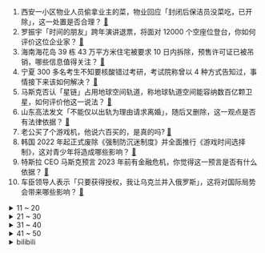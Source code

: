 1. 西安一小区物业人员偷拿业主的菜，物业回应「封闭后保洁员没菜吃，已开除」，这一处置是否合理？ [:link:](https://www.zhihu.com/question/509443834)
2. 罗振宇「时间的朋友」跨年演讲退票，将面对 12000 个空座位登台，你如何评价这位企业家？ [:link:](https://www.zhihu.com/question/508746869)
3. 海南海花岛 39 栋 43 万平方米住宅被要求 10 日内拆除，预售许可证已被吊销，哪些信息值得关注？ [:link:](https://www.zhihu.com/question/509509294)
4. 宁夏 300 多名考生不知要核酸错过考研，考试院称曾以 4 种方式告知过，事情接下来该如何解决？ [:link:](https://www.zhihu.com/question/509550011)
5. 马斯克否认「星链」占用地球空间轨道，称地球轨道空间能容纳数百亿颗卫星，如何评价他这一说法？ [:link:](https://www.zhihu.com/question/509149326)
6. 山东高法发文「不能仅以出轨为理由请求离婚」，随后又删除，这一观点是否有法律依据？ [:link:](https://www.zhihu.com/question/509536370)
7. 老公买了个游戏机，他说六百买的，是真的吗? [:link:](https://www.zhihu.com/question/502995048)
8. 韩国 2022 年起正式废除《强制防沉迷制度》并全面推行《游戏时间选择制》，这对青少年将造成哪些影响？ [:link:](https://www.zhihu.com/question/509265298)
9. 特斯拉 CEO 马斯克预言 2023 年前有金融危机，你觉得这一预言是否有什么依据？ [:link:](https://www.zhihu.com/question/509301931)
10. 车臣领导人表示「只要获得授权，我让乌克兰并入俄罗斯」，这将对国际局势会带来哪些影响？ [:link:](https://www.zhihu.com/question/508820859)
<details>
<summary>11 ~ 20</summary>

11. 如何评价33+万的理想ONE 2021年12月交付14087辆？为什么是理想汽车捅破国产车的天花板？ [:link:](https://www.zhihu.com/question/509444847)
12. 《雪中悍刀行》里的西凉铁骑三十万这个数目放在古代有没有可能? [:link:](https://www.zhihu.com/question/507277461)
13. 美联社等媒体称「中国科技自主让全球不安」，这一说法合理吗？ [:link:](https://www.zhihu.com/question/509186206)
14. 美国国税局提醒：偷窃及贩毒等非法所得必须申报交税，如何看待这一条款？ [:link:](https://www.zhihu.com/question/509164935)
15. 小米 12 会像小米 11 一样「翻车」吗？ [:link:](https://www.zhihu.com/question/508844184)
16. 从长远看，有哪些装修决定，让你觉得「当初自己很明智」？ [:link:](https://www.zhihu.com/question/463530475)
17. 唢呐是最有中国式氛围感的乐器吗？ [:link:](https://www.zhihu.com/question/509509878)
18. 男朋友对我很好，在一起快七年了，他比较踏实，但上进心不强，还应不应该和他一起走下去？ [:link:](https://www.zhihu.com/question/509536583)
19. 如何以「我去和师兄表白，结果脸盲说给了师父听……」为开头写一篇反转文？ [:link:](https://www.zhihu.com/question/502697221)
20. 现在很多大学生在求职之前都会说自己很迷茫，不知道去从事什么，这样的心理到底最大的根本问题是什么？ [:link:](https://www.zhihu.com/question/478002554)
</details>
<details>
<summary>21 ~ 30</summary>

21. 妈妈会不会嫉妒自己的女儿? [:link:](https://www.zhihu.com/question/28212662)
22. 如何评价韩国综艺《单身即地狱》？ [:link:](https://www.zhihu.com/question/508537628)
23. 假如我《英雄联盟》只有白金水平，但我的被动是为整个队伍提供全图真眼效果，包括草丛，那我能上职业比赛吗？ [:link:](https://www.zhihu.com/question/504322035)
24. 如何看待国盛证券研究员用天干地支预测 A 股，受到证监局行政监管措施？ [:link:](https://www.zhihu.com/question/509289455)
25. 当孩子问「为什么小明小红听起来就像小孩，小王小张听起来就像大人」时，该怎么回答呢？ [:link:](https://www.zhihu.com/question/508048244)
26. 你收藏过哪些温柔又治愈的文案呀？ [:link:](https://www.zhihu.com/question/505696777)
27. 2021 支付宝年度账单出炉，你一共花了多少钱？有哪些让你出乎意料的数据？ [:link:](https://www.zhihu.com/question/509499577)
28. 当一个人把你拉黑说明了什么问题？ [:link:](https://www.zhihu.com/question/317947318)
29. 有什么意境美的诗句？ [:link:](https://www.zhihu.com/question/471920526)
30. 大龄女生的我们，真的就该将就吗？ [:link:](https://www.zhihu.com/question/508684111)
</details>
<details>
<summary>31 ~ 40</summary>

31. 韩国综艺《单身即地狱》中哪个女嘉宾最有魅力？ [:link:](https://www.zhihu.com/question/508257566)
32. 2021 中国电影总票房 472.58 亿元，继续保持全球第一，这一数据说明了什么？ [:link:](https://www.zhihu.com/question/509392686)
33. 为何音频模拟信号的黑胶有人追捧，视频模拟信号没人追捧？没人怀旧？ [:link:](https://www.zhihu.com/question/60955959)
34. 拜年时有哪些适合送给长辈的礼物？ [:link:](https://www.zhihu.com/question/436568375)
35. 有什么小众高级感的文案？ [:link:](https://www.zhihu.com/question/465278080)
36. 网传某初中运动会上一男生长跑时做俯卧撑，最后还是夺得第一名，你如何评价这样的行为? [:link:](https://www.zhihu.com/question/509080640)
37. NBA 21-22 赛季快船 120:116 逆转篮网，哈登 34+12+13，如何评价这场比赛？ [:link:](https://www.zhihu.com/question/509500223)
38. 如何评价华为麒麟公众号在元旦祝词中提出的「2022，向芯而行」？ [:link:](https://www.zhihu.com/question/509466136)
39. 如何看待国防部公布：解放军赴台海巡航飞机架次，比台当局炒作数量只多不少？ [:link:](https://www.zhihu.com/question/509149367)
40. 50岁的人目前生活的怎么样？ [:link:](https://www.zhihu.com/question/450008134)
</details>
<details>
<summary>41 ~ 50</summary>

41. 《甄嬛传》里皇上是不是爱过安陵容？ [:link:](https://www.zhihu.com/question/498537392)
42. 美工、平面设计必须收藏的网站有哪些可推荐的？ [:link:](https://www.zhihu.com/question/491974209)
43. 有什么喜剧电影推荐？ [:link:](https://www.zhihu.com/question/324153539)
44. 老公沉迷《魔兽世界》，白天只要在家就在玩游戏，该怎么沟通解决？ [:link:](https://www.zhihu.com/question/492997580)
45. 河南暴力袭警致民警牺牲案一审宣判，凶手被判处死刑后当庭提起上诉，案件结果会改变吗？ [:link:](https://www.zhihu.com/question/508834074)
46. 2022 年，你希望掌握哪些全新技能？给自己定了什么样的目标？ [:link:](https://www.zhihu.com/question/503473009)
47. 教资面试要怎么准备啊，现在都还没准备，有点害怕了？ [:link:](https://www.zhihu.com/question/507064113)
48. 第一次买房有什么好建议或需要规避的问题？ [:link:](https://www.zhihu.com/question/401874750)
49. 手机会有一天取代相机吗？ [:link:](https://www.zhihu.com/question/509145475)
50. 广西靖西两男子引带外籍人员非法入境，致 5 万人居家隔离，现已被逮捕，他们将承担什么法律责任？ [:link:](https://www.zhihu.com/question/509069263)
</details><details>
<summary>bilibili</summary>

1. 特效炸裂！年度之战！特效小哥大战建模小哥4 [:link:](//www.bilibili.com/video/BV1k34y1z7Y6)
2. 离大谱！为了实现他的梦想，我们变了脸色(物理)！ [:link:](//www.bilibili.com/video/BV1oZ4y1D7W7)
3. 凤 凰 ，涅 槃 吧 ！ [:link:](//www.bilibili.com/video/BV1cL411V7Zr)
4. 千万不要随便锯桌子腿 [:link:](//www.bilibili.com/video/BV1oS4y1f7UQ)
5. 【冰冰vlog.007】和大家聊聊这一年我所经历的事 [:link:](//www.bilibili.com/video/BV1EF411i7eg)
6. 《原神》角色演示-「云堇：虹章书真意」 [:link:](//www.bilibili.com/video/BV1zu411m7Vk)
7. 写字不好看可以怪笔吗？（二） [:link:](//www.bilibili.com/video/BV1wP4y1E7eh)
8. 挑战早期B站入站题 [:link:](//www.bilibili.com/video/BV1fL4y1E7Nn)
9. 2022 热 梗 年 度 总 结 ！！！ [:link:](//www.bilibili.com/video/BV1cZ4y1Q7k5)
10. 一张游戏卡！引发的蝴蝶效应！ [:link:](//www.bilibili.com/video/BV13m4y1X7pn)
<details>
<summary>11 ~ 20</summary>

11. 熬 [:link:](//www.bilibili.com/video/BV1QZ4y1U7as)
12. 每年最害怕跨年了 [:link:](//www.bilibili.com/video/BV1uL411L7G5)
13. 【非遗浅作】耗时三个月传统金银工艺打造中国空间站，过程艰难，结局高能 [:link:](//www.bilibili.com/video/BV1mM4y1F7yh)
14. 埃及垦荒公司能整什么活？【奇葩小国31】 [:link:](//www.bilibili.com/video/BV1iL411L7j2)
15. 我终于玩到了这个虚假宣传的游戏！ [:link:](//www.bilibili.com/video/BV1oS4y1f7vY)
16. 第一篇章|日落：众神归位！书写2021最美的夜！【2021 B站跨年晚会单品】 [:link:](//www.bilibili.com/video/BV1Fb4y1e7z6)
17. 时隔半年！我终于拼出了史诗级别泰坦尼克号！ [:link:](//www.bilibili.com/video/BV1Y34y1z7Jj)
18. 如果把中国历史浓缩成一天 [:link:](//www.bilibili.com/video/BV1zb4y1Y7jh)
19. 今天教你们如何在10秒内找到自己的女朋友 [:link:](//www.bilibili.com/video/BV1FY411a7N8)
20. 【warma】我最擅长照顾人了!【我这个是上篇】 [:link:](//www.bilibili.com/video/BV1si4y1R775)
</details>
<details>
<summary>21 ~ 30</summary>

21. 【花花×瓶子】 打上花火 [:link:](//www.bilibili.com/video/BV1mZ4y1X7KB)
22. 《明日方舟》集成战略「傀影与猩红孤钻」宣传PV [:link:](//www.bilibili.com/video/BV17m4y1Q7ar)
23. 当我把B站100个热门视频剪在一起...... [:link:](//www.bilibili.com/video/BV1kL41157kH)
24. Rush#dol（全网最好听最速！） [:link:](//www.bilibili.com/video/BV13Y411a77n)
25. 舒服了！2021外交部高能名场面混剪 [:link:](//www.bilibili.com/video/BV1tY411p7u3)
26. 2022年第一份礼物，请签收！ [:link:](//www.bilibili.com/video/BV1fu411m79U)
27. 老弟让我刮目相看 [:link:](//www.bilibili.com/video/BV1oF411i7m4)
28. 花高价刷的墙，居然在让我每天都照X光片？！【老爸评测】 [:link:](//www.bilibili.com/video/BV1Su411S7iv)
29. 《 记 录 生 活 的 蛋 黄 派 》 [:link:](//www.bilibili.com/video/BV1QS4y1K7h6)
30. 谁说差评游戏全是垃圾？！ [:link:](//www.bilibili.com/video/BV1tb4y1e7iC)
</details>
<details>
<summary>31 ~ 40</summary>

31. 啊 [:link:](//www.bilibili.com/video/BV1FR4y1G7ei)
32. 印度街头，美味的鸡蛋方便面！ [:link:](//www.bilibili.com/video/BV1Ba411B7vw)
33. 【医学博士】如何变成“易瘦体质”？丨 减肥食谱分享 [:link:](//www.bilibili.com/video/BV1tD4y1F7aj)
34. 活见久！猫咪感冒站着打了二十多个喷嚏，一旁的同伴当场看呆 [:link:](//www.bilibili.com/video/BV1ED4y1w7Qr)
35. 我们会错过什么？ [:link:](//www.bilibili.com/video/BV1VY411a7A1)
36. 想刀一个人的眼神是藏不住的 [:link:](//www.bilibili.com/video/BV1Ci4y1R7jr)
37. 【原神】2.4玩家现状 [:link:](//www.bilibili.com/video/BV1Fa411r7VS)
38. 【钟离生贺读信】不如小聚 [:link:](//www.bilibili.com/video/BV1EL4y1E7Jq)
39. 原神之友 x 零氪之友 新年特别版 [:link:](//www.bilibili.com/video/BV1VD4y1F7AM)
40. 该出手时就出手！「水浒第一豪侠」鲁智深上线！（P2拳打镇关西） [:link:](//www.bilibili.com/video/BV1BL411L7FC)
</details>
<details>
<summary>41 ~ 50</summary>

41. 牛排天花板  吃一口就破产 [:link:](//www.bilibili.com/video/BV14Y411a7Vh)
42. 猎头蟹：你这个禽兽！这么玩VR游戏是要遭报应的啊啊啊！！！ [:link:](//www.bilibili.com/video/BV1WL411L74G)
43. 【100w纪念】【卧底揭秘嘉然的背后】这次我们真的拼了…… [:link:](//www.bilibili.com/video/BV1Va41167gN)
44. 购物软件会给结婚七年的男人推荐什么？ [:link:](//www.bilibili.com/video/BV1jF411i7oN)
45. 湖南妹子：“谁说我们只有辣！？这爆香浓味，能从天黑吃到天亮！” [:link:](//www.bilibili.com/video/BV1GF411q725)
46. 官宣结婚！海南人爱上东北的雪，漠叔嫁给了吉林 [:link:](//www.bilibili.com/video/BV1X3411v7k9)
47. 钟南山邀请张桂梅先生去广州治疗，不是她出名，只因她“值得”! [:link:](//www.bilibili.com/video/BV1zS4y1M7js)
48. 这个人，该火！！ [:link:](//www.bilibili.com/video/BV1xD4y1F7o5)
49. 2998烤全羊，6个人吃不下，靓胖仔直呼好爽【还愿挑战ep04-香木香羊】 [:link:](//www.bilibili.com/video/BV1wP4y1E7WA)
50. 真管用！公司拖欠2个月工钱，举报劳动监管当天打账！ [:link:](//www.bilibili.com/video/BV1k34y1z7JB)
</details>
<details>
<summary>51 ~ 60</summary>

51. Michael Jackson（feat.吴碧霞）- 危险的广寒宫（Mashup） [:link:](//www.bilibili.com/video/BV14r4y1S7tg)
52. 红色警戒3日冕MOD公测宣传片 [:link:](//www.bilibili.com/video/BV1Gm4y1X7U5)
53. 篮球不说谎！这些奇迹会发生吗 [:link:](//www.bilibili.com/video/BV1MY411a78U)
54. 让人脑洞大开的创意摄影， 原来还能这么玩，又酷又炫！ [:link:](//www.bilibili.com/video/BV1Qu411S7em)
55. "总有一天，全城的猫，都要高看我！" [:link:](//www.bilibili.com/video/BV1H34y1r7Rd)
56. 【 M C 版 催 逝 员 】 [:link:](//www.bilibili.com/video/BV1gm4y1X7g8)
57. 只用21天 从游泳圈练出六块腹肌？？30岁前逼自己一把！！ [:link:](//www.bilibili.com/video/BV1R34y1B7KK)
58. 彩蛋全是梗！官方整活把2021都藏进了清明上河图 [:link:](//www.bilibili.com/video/BV16F411i737)
59. 我的天，如果她不说我不信当年有人能认得出来！ [:link:](//www.bilibili.com/video/BV1AZ4y1Q7Y7)
60. 【STN快报第六季16】小丑2042与战地2042，谁才是真的小丑 [:link:](//www.bilibili.com/video/BV1qM4y1F7Gj)
</details>
<details>
<summary>61 ~ 70</summary>

61. 一碗只有三根的碳水炸弹！这一口我等了一年…… [:link:](//www.bilibili.com/video/BV1Su411m79A)
62. 日本女人住进凶宅，帮房东把房子洗白，然后继续租给下一个租客 [:link:](//www.bilibili.com/video/BV1eP4y1n7QY)
63. 牛排外焦里嫩的最高境界！ [:link:](//www.bilibili.com/video/BV1cr4y1U7pX)
64. 【怒九】我最擅长照顾人了！【我这个才是上篇】 [:link:](//www.bilibili.com/video/BV1Qa41167v9)
65. 咱们爷仨先忍忍，等妈妈不在家咱们又是条好汉…… [:link:](//www.bilibili.com/video/BV1nP4y1n7h2)
66. 「小白」年度特辑 我们改造了一所乡村小学 [:link:](//www.bilibili.com/video/BV16L411L7Vg)
67. 【滴胶手工】断更两个月，我把龙虾复活了！ [:link:](//www.bilibili.com/video/BV1V34y1z7WH)
68. 【原神】新国家出现！2.4你可能不知道的8个重要改动 [:link:](//www.bilibili.com/video/BV1wL4y1J7c4)
69. 神仙联动！周深邓丽君同台合唱大鱼 [:link:](//www.bilibili.com/video/BV1p3411i7o1)
70. 【老胡】广告比电影还精彩是一种什么样的体验？ [:link:](//www.bilibili.com/video/BV1wS4y1u7dy)
</details>
<details>
<summary>71 ~ 80</summary>

71. 贪污园长 完结啦！！！#15 [:link:](//www.bilibili.com/video/BV1KF411q7cP)
72. 杜海皇最难忘的一天 [:link:](//www.bilibili.com/video/BV1ga411z7xt)
73. 【陕北吃饭故事】这是我2021最温暖的视频！ [:link:](//www.bilibili.com/video/BV1Aa411r7ga)
74. 水下拍摄全体中毒，演员受伤，我们终于用水舞复活了莫高窟壁画！ [:link:](//www.bilibili.com/video/BV1kS4y1f7ZH)
75. 上海某公司为何冬天开冷空调？ [:link:](//www.bilibili.com/video/BV1wS4y1T78Z)
76. 奶爆新番！一月最值得期待的10部动画！史上最弱1月降临？！【泛式】 [:link:](//www.bilibili.com/video/BV1ei4y1X7mo)
77. 牧民成功帮游客从泥泞中推车，并被问是否需要付钱... [:link:](//www.bilibili.com/video/BV1xr4y1m7Kr)
78. 献给2021的纪念短片 [:link:](//www.bilibili.com/video/BV1UR4y1377c)
79. 元旦在班上表演《鸡汤来了》演技炸裂！ [:link:](//www.bilibili.com/video/BV1cb4y1e7vr)
80. 危！同时送女友熬夜织的毛线包和万元LV包？让她选一个…她急眼了！ [:link:](//www.bilibili.com/video/BV1cP4y1n784)
</details>
<details>
<summary>81 ~ 90</summary>

81. 发型妆容对气质的改变有多大 [:link:](//www.bilibili.com/video/BV1Wm4y1Q7U3)
82. 【谭谈飙车】 二仙桥大爷报仇雪恨 [:link:](//www.bilibili.com/video/BV1T44y1E7HY)
83. 爷青回！史上最还原的青草蛋糕！！懒羊羊馋哭了 [:link:](//www.bilibili.com/video/BV1ED4y1F7X4)
84. 张艺兴《悟》MV首发，金箍一棒释西行真意 [:link:](//www.bilibili.com/video/BV1WL4y1J76f)
85. 国外缅因猫真实叫声，听完瞬间蚌埠住了 [:link:](//www.bilibili.com/video/BV1gL411L7k1)
86. 鉴定福建东山岛的市场海鲜 [:link:](//www.bilibili.com/video/BV1zi4y1X761)
87. 情 侣 皮 肤 [:link:](//www.bilibili.com/video/BV1BZ4y1D7ug)
88. 猫：哪里有天才，我只不过是把别人喝咖啡的时间都用在学习上了。 [:link:](//www.bilibili.com/video/BV1rr4y1m7Ez)
89. 【真人QQ飞车】小橘子狂飙挖掘机！ [:link:](//www.bilibili.com/video/BV1gu411D7TV)
90. “30岁白金喜欢看金贡直播，可以打职业吗？” [:link:](//www.bilibili.com/video/BV1jq4y117Ys)
</details>
<details>
<summary>91 ~ 100</summary>

91. 少女开口竟涉嫌一起德芙失踪案？！DNA错乱！！ [:link:](//www.bilibili.com/video/BV1iM4y1F7f8)
92. 胖龙终于相亲成功了，老板请客吃饭，一箭双雕，高兴坏了！ [:link:](//www.bilibili.com/video/BV12F411i7xM)
93. 比奇堡打Dio团！（派大星的奇妙冒险—星尘斗士最强op） [:link:](//www.bilibili.com/video/BV1Ga411z7ob)
94. 探访美国最牛海鲜餐厅！！在比尔盖茨餐厅吃饭什么体验？ [:link:](//www.bilibili.com/video/BV1o3411v72G)
95. 【看火影跨年】火影忍者1-720集“精剪”24小时连播 [:link:](//www.bilibili.com/video/BV1PR4y1373N)
96. 沉  浸  式  催  逝  员 [:link:](//www.bilibili.com/video/BV1j34y1z7M6)
97. 传下去，张欣怡和东东结婚了（假的勿磕 [:link:](//www.bilibili.com/video/BV1N44y1j7KU)
98. 林允儿+李俊昊Señorita 2021歌谣大祭典舞台 [:link:](//www.bilibili.com/video/BV1S3411Y7kj)
99. 一个视频教你包装各种奇形怪状的礼物 [:link:](//www.bilibili.com/video/BV1tL411L7Mm)
100. 【B站独家】杰哥不要2！康康他下厨给阿纬吃什么 [:link:](//www.bilibili.com/video/BV19D4y1c7x2)
</details></details>